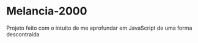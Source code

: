 # Melancia-2000
Projeto feito com o intuito de me aprofundar em JavaScript de uma forma descontraída
